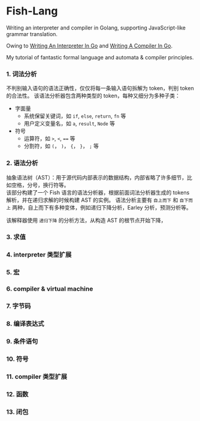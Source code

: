 # Fish-Lang
Writing an interpreter and compiler in Golang, supporting JavaScript-like grammar translation.

Owing to <a href="https://interpreterbook.com/">Writing An Interpreter In Go</a> and <a href="https://compilerbook.com/">Writing A Compiler In Go</a>.

My tutorial of fantastic formal language and automata & compiler principles.

### 1. 词法分析
不判别输入语句的语法正确性，仅仅将每一条输入语句拆解为 token，判别 token 的合法性。
该语法分析器包含两种类型的 token，每种又细分为多种子类：
* 字面量
  * 系统保留关键词，如 `if`, `else`, `return`, `fn` 等
  * 用户定义变量名，如 `a`, `result`, `Node` 等
* 符号
  * 运算符，如 `>`, `<`, `==` 等
  * 分割符，如 `(`， `)`， `{`， `}`， `;` 等



### 2. 语法分析
抽象语法树（AST）：用于源代码内部表示的数据结构，内部省略了许多细节，比如空格，分号，换行符等。\
该部分构建了一个 Fish 语言的语法分析器，根据前面词法分析器生成的 tokens 解析，并在递归求解的时候构建 AST 的实例。
语法分析主要有 `自上而下` 和 `自下而上` 两种，自上而下有多种变体，例如递归下降分析，Earley 分析，预测分析等。

该解释器使用 `递归下降` 的分析方法，从构造 AST 的根节点开始下降，




### 3. 求值

### 4. interpreter 类型扩展

### 5. 宏

### 6. compiler & virtual machine

### 7. 字节码

### 8. 编译表达式

### 9. 条件语句

### 10. 符号

### 11. compiler 类型扩展

### 12. 函数

### 13. 闭包
